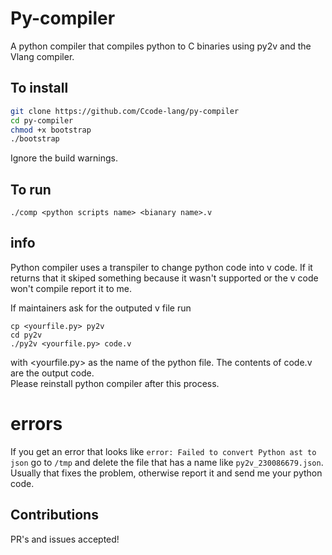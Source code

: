 # Py-compiler
A python compiler that compiles python to C binaries using py2v and the Vlang compiler.


## To install
```bash
git clone https://github.com/Ccode-lang/py-compiler
cd py-compiler
chmod +x bootstrap
./bootstrap
```  
Ignore the build warnings.

## To run
```./comp <python scripts name> <bianary name>.v```

## info
Python compiler uses a transpiler to change python code into v code. If it returns that it skiped something because it wasn't supported or the v code won't compile report it to me.  
  
If maintainers ask for the outputed v file run
```
cp <yourfile.py> py2v
cd py2v
./py2v <yourfile.py> code.v
```
with <yourfile.py> as the name of the python file. The contents of code.v are the output code.  
Please reinstall python compiler after this process.

# errors
If you get an error that looks like ```error: Failed to convert Python ast to json``` go to ```/tmp``` and delete the file that has a name like ```py2v_230086679.json```.  Usually that fixes the problem, otherwise report it and send me your python code.

## Contributions
PR's and issues accepted!
